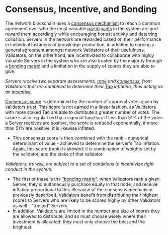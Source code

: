 # Consensus, Incentive, and Bonding

The network blockchain uses a [consensus mechanism](/src/glossary#consensus-mechanism) to reach a common agreement over who the most valuable [participants](/src/glossary#minerneuronpeernode) in the system are and reward them accordingly while encouraging honest activity and deterring collusion. Servers in the network are rewarded based on their performance in individual instances of knowledge production, in addition to earning a general agreement amongst network Validators of their usefulness. Validators, on the other hand, are incentivized to collaborate with highly valuable Servers in the system who are also trusted by the majority through a [bonding matrix](/src/glossary#bonding-matrix) and a limitation in the supply of scores they are able to give.

*Servers receive two separate assessments, [rank](/src/glossary#rank) and [consensus](/src/glossary#consensus), from Validators that are combined to determine their [Tao](../src/glossary#tao) inflation, thus acting as an [incentive](/src/glossary#incentive).*

[Consensus score](/src/glossary#consensus) is determined by the number of approval votes given by validators [trust](/src/glossary#trust). This score is not earned in a linear fashion, as Validators with more staked Tao are able to distribute a greater number of votes. The score is also regularized by a sigmoid function: if less than 51% of the votes a Server receives are positive, the score is reduced exponentially, if more than 51% are positive, it is likewise inflated. 
- This consensus score is then combined with the rank - numerical determinant of value - achieved to determine the server's Tao inflation. Again, this score (rank) is skewed: it is combination of weights set by the validator, and the stake of that validator. 


*Validators, as well, are subject to a set of conditions to incentivize right conduct in the system.*

- The first of these is the [“bonding matrix"](/src/glossary#bonding-matrix): when Validators rank a given Server, they simultaneously purchase equity in that node, and receive inflation proportional to this. Because of the consensus mechanism previously described, Validators benefit from distributing their highest scores to Servers who are likely to be scored highly by other Validators as well - “trusted” Servers. 
- In addition, Validators are limited in the number and size of scores they are allowed to distribute, and so must choose wisely where their investment is allocated: they must only choose the best and the brightest.

